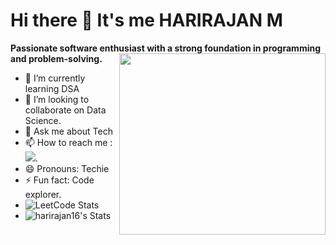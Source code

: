 # Hi there 👋 It's me HARIRAJAN M

 **Passionate software enthusiast with a strong foundation in programming and problem-solving.**
<img align="right" width="330" height="290" src="https://ignitepotential.com/wp-content/uploads/2021/02/Quote3-1024x1024.jpg">                                               
- 🌱 I’m currently learning DSA
- 👯 I’m looking to collaborate on Data Science.
- 💬 Ask me about Tech
- 📫 How to reach me :
<br /> [<img src="https://img.shields.io/badge/LinkedIn-0077B5?style=for-the-badge&logo=linkedin&logoColor=white" />](https://www.linkedin.com/in/harirajan-m-45867225a/).
- 😄 Pronouns: Techie
- ⚡ Fun fact: Code explorer.
- ![LeetCode Stats](https://leetcode.panchajanya.dev/HARIRAJAN_M?theme=forest&font=Oregano&ext=activity)
- ![harirajan16's Stats](https://github-readme-stats.vercel.app/api?username=harirajan16&theme=dracula&show_icons=true&hide_border=true&count_private=true)

<!---
HARIRAJAN16/HARIRAJAN16 is a ✨ special ✨ repository because its `README.md` (this file) appears on your GitHub profile.
You can click the Preview link to take a look at your changes.
--->
